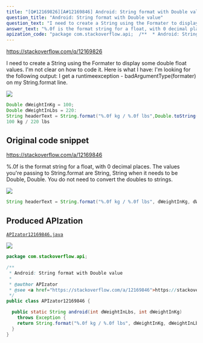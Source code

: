 ```yaml
---
title: "[Q#12169826][A#12169846] Android: String format with Double value"
question_title: "Android: String format with Double value"
question_text: "I need to create a String using the Formater to display some double float values.  I'm not clear on how to code it.  Here is what I have: I'm looking for the following output: I get a runtimeexception - badArgumentType(formater) on my String.format line."
answer_text: "%.0f is the format string for a float, with 0 decimal places. The values you're passing to String.format are String, String when it needs to be Double, Double. You do not need to convert the doubles to strings."
apization_code: "package com.stackoverflow.api;  /**  * Android: String format with Double value  *  * @author APIzator  * @see <a href=\"https://stackoverflow.com/a/12169846\">https://stackoverflow.com/a/12169846</a>  */ public class APIzator12169846 {    public static String android(int dWeightInLbs, int dWeightInKg)     throws Exception {     return String.format(\"%.0f kg / %.0f lbs\", dWeightInKg, dWeightInLbs);   } }"
---
```


https://stackoverflow.com/q/12169826

I need to create a String using the Formater to display some double float values.  I&#x27;m not clear on how to code it.  Here is what I have:
I&#x27;m looking for the following output:
I get a runtimeexception - badArgumentType(formater) on my String.format line.


<div class="code-logo"><img src="/stackoverflow.png" /></div>

```java
Double dWeightInKg = 100;
Double dWeightInLbs = 220:
String headerText = String.format("%.0f kg / %.0f lbs",Double.toString(dWeightInKg) , Double.toString(dWeightInLbs));
100 kg / 220 lbs
```


## Original code snippet

https://stackoverflow.com/a/12169846

%.0f is the format string for a float, with 0 decimal places.
The values you&#x27;re passing to String.format are String, String when it needs to be Double, Double.
You do not need to convert the doubles to strings.

<div class="code-logo"><img src="/stackoverflow.png" /></div>

```java
String headerText = String.format("%.0f kg / %.0f lbs", dWeightInKg, dWeightInLbs);
```

## Produced APIzation

[`APIzator12169846.java`](https://github.com/pasqualesalza/apization-temp-data/raw/master/search/APIzator12169846.java)

<div class="code-logo"><img src="/apizator.png" /></div>

```java
package com.stackoverflow.api;

/**
 * Android: String format with Double value
 *
 * @author APIzator
 * @see <a href="https://stackoverflow.com/a/12169846">https://stackoverflow.com/a/12169846</a>
 */
public class APIzator12169846 {

  public static String android(int dWeightInLbs, int dWeightInKg)
    throws Exception {
    return String.format("%.0f kg / %.0f lbs", dWeightInKg, dWeightInLbs);
  }
}

```